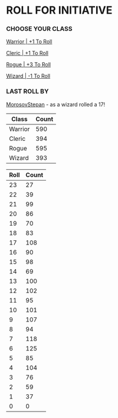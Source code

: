 # ROLL FOR INITIATIVE
### CHOOSE YOUR CLASS

[Warrior | +1 To Roll](https://github.com/benjaminsampica/benjaminsampica/issues/new?title=roll%7Cwarrior&body=Just+click+%27Submit+new+issue%27.)

[Cleric | +1 To Roll](https://github.com/benjaminsampica/benjaminsampica/issues/new?title=roll%7Ccleric&body=Just+click+%27Submit+new+issue%27.)

[Rogue | +3 To Roll](https://github.com/benjaminsampica/benjaminsampica/issues/new?title=roll%7Crogue&body=Just+click+%27Submit+new+issue%27.)

[Wizard | -1 To Roll](https://github.com/benjaminsampica/benjaminsampica/issues/new?title=roll%7Cwizard&body=Just+click+%27Submit+new+issue%27.)
### LAST ROLL BY
[MorosovStepan](https://www.github.com/MorosovStepan) - as a wizard rolled a 17!

|Class|Count|
|-|-|
|Warrior|590|
|Cleric|394|
|Rogue|595|
|Wizard|393|

|Roll|Count|
|-|-|
|23|27
|22|39
|21|99
|20|86
|19|70
|18|83
|17|108
|16|90
|15|98
|14|69
|13|100
|12|102
|11|95
|10|101
|9|107
|8|94
|7|118
|6|125
|5|85
|4|104
|3|76
|2|59
|1|37
|0|0
